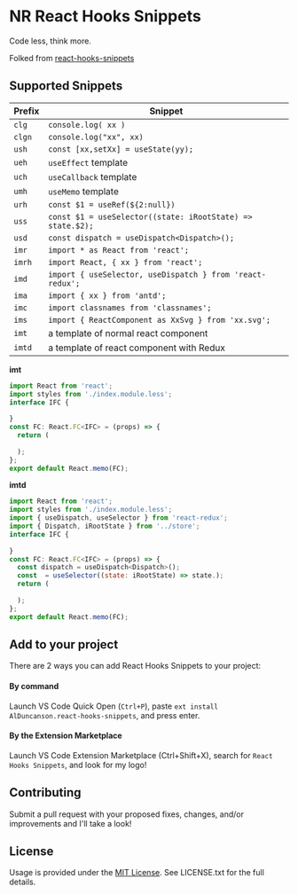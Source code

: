 
# NR React Hooks Snippets

Code less, think more.

Folked from [react-hooks-snippets](https://github.com/alDuncanson/react-hooks-snippets)


## Supported Snippets

| Prefix  | Snippet |
| ------------- | ------------- |
| `clg` | `console.log( xx )` |
| `clgn` | `console.log("xx", xx)` |
| `ush` | `const [xx,setXx] = useState(yy);` |
| `ueh` | `useEffect` template |
| `uch` | `useCallback` template |
| `umh` | `useMemo` template |
| `urh` | `const $1 = useRef(${2:null})` |
| `uss` | `const $1 = useSelector((state: iRootState) => state.$2);` |
| `usd` | `const dispatch = useDispatch<Dispatch>();` |
| `imr` | `import * as React from 'react';` |
| `imrh` | `import React, { xx } from 'react';` |
| `imd` | `import { useSelector, useDispatch } from 'react-redux';` |
| `ima` | `import { xx } from 'antd';` |
| `imc` | `import classnames from 'classnames';` |
| `ims` | `import { ReactComponent as XxSvg } from 'xx.svg';` |
| `imt` | a template of normal react component |
| `imtd` | a template of react component with Redux |

**imt**

```js
import React from 'react';
import styles from './index.module.less';
interface IFC {
  
}
const FC: React.FC<IFC> = (props) => {
  return (
    
  );
};
export default React.memo(FC);
```

**imtd**

```js
import React from 'react';
import styles from './index.module.less';
import { useDispatch, useSelector } from 'react-redux';
import { Dispatch, iRootState } from '../store';
interface IFC {
  
}
const FC: React.FC<IFC> = (props) => {
  const dispatch = useDispatch<Dispatch>();
  const  = useSelector((state: iRootState) => state.);
  return (
    
  );
};
export default React.memo(FC);
```

## Add to your project

There are 2 ways you can add React Hooks Snippets to your project:

#### By command
Launch VS Code Quick Open (`Ctrl+P`), paste `ext install AlDuncanson.react-hooks-snippets`, and press enter.

#### By the Extension Marketplace
Launch VS Code Extension Marketplace (Ctrl+Shift+X), search for `React Hooks Snippets`, and look for my logo!


## Contributing

Submit a pull request with your proposed fixes, changes, and/or improvements and I'll take a look!

## License
Usage is provided under the [MIT License](https://opensource.org/licenses/MIT). See LICENSE.txt for the full details.